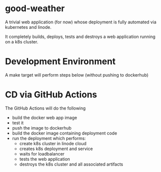 # good-weather
A trivial web application (for now) whose deployment is fully automated 
via kubernetes and linode.  

It completely builds, deploys, tests and destroys a web application running on a k8s cluster.

# Development Environment
A make target will perform steps below (without pushing to dockerhub)

# CD via GitHub Actions
The GitHub Actions will do the following
* build the docker web app image 
* test it
* push the image to dockerhub
* build the docker image containing deployment code
* run the deployment which performs:
    * create k8s cluster in linode cloud
    * creates k8s deployment and service
    * waits for loadbalancer
    * tests the web application
    * destroys the k8s cluster and all associated artifacts


